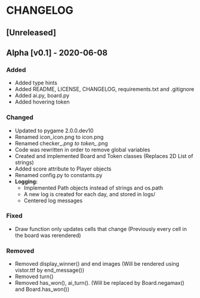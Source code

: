 # CHANGELOG

## [Unreleased]

## Alpha [v0.1] - 2020-06-08

### Added

- Added type hints
- Added README, LICENSE, CHANGELOG, requirements.txt and .gitignore
- Added ai.py, board.py
- Added hovering token

### Changed

- Updated to pygame 2.0.0.dev10
- Renamed icon_icon.png to icon.png
- Renamed checker_*.png to token_*.png
- Code was rewritten in order to remove global variables
- Created and implemented Board and Token classes (Replaces 2D List of strings)
- Added score attribute to Player objects
- Renamed config.py to constants.py
- **Logging:**
  - Implemented Path objects instead of strings and os.path
  - A new log is created for each day, and stored in logs/
  - Centered log messages

### Fixed

- Draw function only updates cells that change 
(Previously every cell in the board was rerendered)

### Removed

- Removed display_winner() and end images 
(Will be rendered using vistor.ttf by end_message())
- Removed turn()
- Removed has_won(), ai_turn(). 
(Will be replaced by Board.negamax() and Board.has_won())
